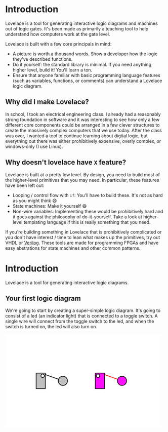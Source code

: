 # Introduction

Lovelace is a tool for generating interactive logic diagrams and machines out of logic gates. It's
been made as primarily a teaching tool to help understand how computers work at the gate level.

Lovelace is built with a few core principals in mind:
- A picture is worth a thousand words. Show a developer how the logic they've described functions.
- Do it yourself: the standard library is minimal. If you need anything higher level, build it!
  You'll learn a ton.
- Ensure that anyone familiar with basic programming language features (such as variables,
  functions, or comments) can understand a Lovelace logic diagram.

## Why did I make Lovelace?
In school, I took an electrical engineering class. I already had a reasonably strong foundation in
software and it was interesting to see how only a few different core components could be arranged in
a few clever structures to create the massively complex computers that we use today. After the class
was over, I wanted a tool to continue learning about digital logic, but everything out there was
either prohibitively expensive, overly complex, or windows-only (I use Linux).

## Why doesn't lovelace have `X` feature?
Lovelace is built at a pretty low level. By design, you need to build most of the higher-level
primitives that you may need. In particular, these features have been left out:
- Looping / control flow with `if`: You'll have to build these. It's not as hard as you might think :smile:
- State machines: Make it yourself :smile:
- Non-wire variables: Implementing these would be prohibitively hard and it goes against the
  philosophy of do-it-yourself. Take a look at higher-level templating language if this is really
  something that you need.

If you're building something in Lovelace that is prohibitively complicated or you don't have
interest / time to lean what makes up the primitives, try out VHDL or
[Verilog](http://www.verilog.com/). These tools are made for programming FPGAs and have easy
abstrations for state machines and other common patterns.





# Introduction

Lovelace is a tool for generating interactive logic diagrams.

## Your first logic diagram

We're going to start by creating a super-simple logic diagram. It's going to consist of a led
(an indicator light) that is connected to a toggle switch. A single wire will connect from the
toggle switch to the led, and when the switch is turned on, the led will also turn on.

![./final.png](./final.png)
